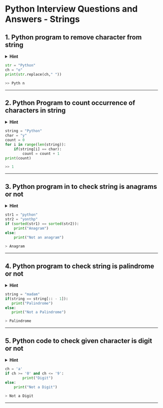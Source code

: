 # Python Interview Questions and Answers - Strings


## 1. Python program to remove character from string


<details><summary><b>Hint</b></summary>
<p>

> **Input** - Python
>
> **Input Character** - o
>
> **Output** - Pythn

</p>
</details>

```python
str = "Python"
ch = "o"
print(str.replace(ch," ")) 

>> Pyth n

```

---

## 2. Python Program to count occurrence of characters in string

<details><summary><b>Hint</b></summary>
<p>

> **Input** - Python
>
> **Input Character** - o
>
> **Output** - 1

</p>
</details>

```python
string = "Python"
char = "y"
count = 0
for i in range(len(string)):
    if(string[i] == char):
        count = count + 1
print(count)

>> 1

```
---

## 3. Python program in to check string is anagrams or not

<details><summary><b>Hint</b></summary>
<p>

> Input - Python
>
> Input Character - onypth
>
> Output - Anagrams
    
</p>
</details>

```python
str1 = "python"
str2 = "yonthp"
if (sorted(str1) == sorted(str2)):
    print("Anagram")
else:
    print("Not an anagram")
    
> Anagram

```

---

## 4. Python program to check string is palindrome or not

<details><summary><b>Hint</b></summary>
<p>

> Input - madam
>
> Output - Palindrome
    
</p>
</details>

```python
string = "madam"
if(string == string[:: - 1]):
   print("Palindrome")
else:
   print("Not a Palindrome") 

> Palindrome

```
---

## 5. Python code to check given character is digit or not

<details><summary><b>Hint</b></summary>
<p>

> Input - a
>
> Output - Not a Digit
    
</p>
</details>

```python
ch = 'a'
if ch >= '0' and ch <= '9': 
    	print("Digit")
else: 
    print("Not a Digit")
    
> Not a Digit


```
---
